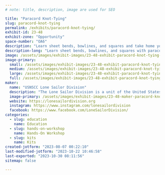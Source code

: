 ```yaml
---
# note: title, description, image are used for SEO

title: "Paracord Knot-Tying"
slug: paracord-knot-tying
permalink: /exhibits/paracord-knot-tying/
exhibit-id: 23-48
exhibit-zone: "Opportunity"
space-number: "OA6"
description: "Learn sheet bends, bowlines, and squares and take home your own paracord kit!"
description-long: "Learn sheet bends, bowlines, and squares with paracord knot-tying demonstrations from the Lone Sailor Sea Cadets and take home your own paracord kit!"
image: /assets/images/exhibit-images/23-48-exhibit-paracord-knot-tying-361937494-288697780336974-5082045810115879466-n-large.jpg
image-primary: 
  small: /assets/images/exhibit-images/23-48-exhibit-paracord-knot-tying-361937494-288697780336974-5082045810115879466-n-small.jpg
  medium: /assets/images/exhibit-images/23-48-exhibit-paracord-knot-tying-361937494-288697780336974-5082045810115879466-n-medium.jpg
  large: /assets/images/exhibit-images/23-48-exhibit-paracord-knot-tying-361937494-288697780336974-5082045810115879466-n-large.jpg
  full: /assets/images/exhibit-images/23-48-exhibit-paracord-knot-tying-361937494-288697780336974-5082045810115879466-n-full.jpg
maker: 
  name: "USNSCC Lone Sailor Division"
  description: "The Lone Sailor Division is a unit of the United States Naval Sea Cadets Corps out of Windermere, FL.  We give young Americans skills, knowledge, and confidence through an amazing variety of training opportunities.  Our Cadets work as a team in a disciplined environment, and adhere to our core values of honor, respect, commitment, and service."
  image-primary: /assets/images/exhibit-images/23-48-maker-paracord-knot-tying-lone-sailor-logo-medium.png
  website: https://lonesailordivision.org
  instagram: https://www.instagram.com/lonesailordivision
  facebook: https://www.facebook.com/LoneSailorDivision/
categories: 
  - slug: education
    name: Education
  - slug: hands-on-workshop
    name: Hands-On Workshop
  - slug: kits
    name: Kits
created-jotform: "2023-08-07 00:22:10"
last-modified-jotform: "2023-10-22 10:46:58"
last-exported: "2023-10-30 08:11:56"
sitemap: false

---
```


